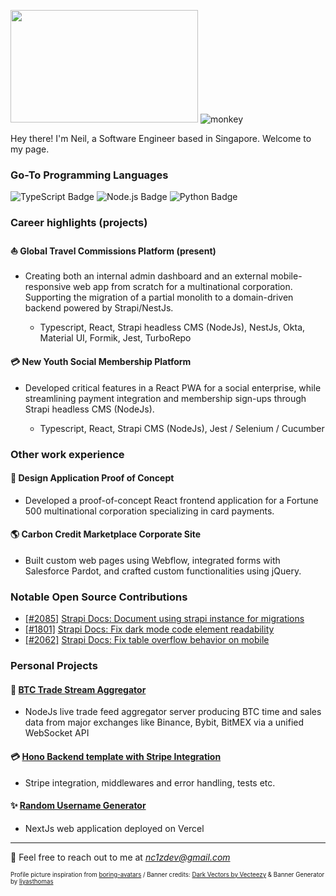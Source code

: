 <img src="https://user-images.githubusercontent.com/111836326/211268721-32046e0d-3c48-4bbd-b6f0-c7352499a157.png" width="300" height="180"/> ![monkey](https://user-images.githubusercontent.com/111836326/211265832-a9325782-6f53-4bb8-b755-da62f913bfdf.gif)

Hey there! I'm Neil, a Software Engineer based in Singapore. Welcome to my page.

### Go-To Programming Languages
![TypeScript Badge](https://img.shields.io/badge/TypeScript-3178C6?logo=typescript&logoColor=fff&style=flat-square)
![Node.js Badge](https://img.shields.io/badge/Node.js-393?logo=nodedotjs&logoColor=fff&style=flat-square)
![Python Badge](https://img.shields.io/badge/Python-3776AB?logo=python&logoColor=fff&style=flat-square)

### Career highlights (projects)

#### :sailboat: Global Travel Commissions Platform (present)

- Creating both an internal admin dashboard and an external mobile-responsive web app from scratch for a multinational corporation. Supporting the migration of a partial monolith to a domain-driven backend powered by Strapi/NestJs.
  
  - Typescript, React, Strapi headless CMS (NodeJs), NestJs, Okta, Material UI, Formik, Jest, TurboRepo

#### :credit_card: New Youth Social Membership Platform

- Developed critical features in a React PWA for a social enterprise, while streamlining payment integration and membership sign-ups through Strapi headless CMS (NodeJs).

  - Typescript, React, Strapi CMS (NodeJs), Jest / Selenium / Cucumber
 
### Other work experience

#### :art: Design Application Proof of Concept

- Developed a proof-of-concept React frontend application for a Fortune 500 multinational corporation specializing in card payments.

#### :earth_americas: Carbon Credit Marketplace Corporate Site

- Built custom web pages using Webflow, integrated forms with Salesforce Pardot, and crafted custom functionalities using jQuery.

### Notable Open Source Contributions

- [[#2085]](https://github.com/strapi/documentation/pull/2085) [Strapi Docs: Document using strapi instance for migrations]()
- [[#1801]](https://github.com/strapi/documentation/pull/1801) [Strapi Docs: Fix dark mode code element readability](https://github.com/strapi/documentation/releases/tag/v4.12.1)
- [[#2062]](https://github.com/strapi/documentation/pull/2062) [Strapi Docs: Fix table overflow behavior on mobile](https://github.com/strapi/documentation/releases/tag/v4.21.1)

### Personal Projects

#### :scroll: [BTC Trade Stream Aggregator](https://github.com/nc1z/trade-stream-aggregator)

- NodeJs live trade feed aggregator server producing BTC time and sales data from major exchanges like Binance, Bybit, BitMEX via a unified WebSocket API

#### :credit_card: [Hono Backend template with Stripe Integration](https://github.com/nc1z/stripe-integration-basics)
- Stripe integration, middlewares and error handling, tests etc.

#### :sparkles: [Random Username Generator](https://getrandomuser.com/)
- NextJs web application deployed on Vercel

---

💬 Feel free to reach out to me at <em>nc1zdev@gmail.com</em>

<sub><sup>Profile picture inspiration from <a href="https://github.com/boringdesigners/boring-avatars">boring-avatars</a> / Banner credits: <a href="https://www.vecteezy.com/free-vector/dark">Dark Vectors by Vecteezy</a> & Banner Generator by <a href="https://liyasthomas.github.io/banner/">liyasthomas</a></sup></sub>


